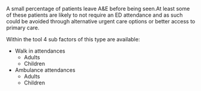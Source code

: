 A small percentage of patients leave A&E before being seen.At least some of these patients are likely to not require an ED attendance and as such could be avoided through alternative urgent care options or better access to primary care.

Within the tool 4 sub factors of this type are available:

* Walk in attendances
  - Adults
  - Children
* Ambulance attendances
  - Adults
  - Children